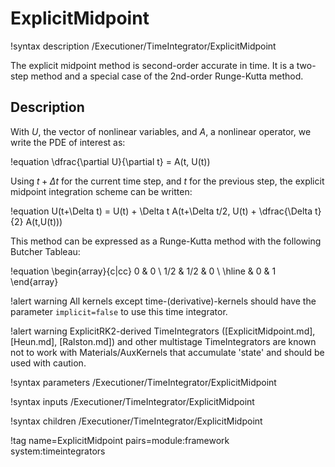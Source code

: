# ExplicitMidpoint

!syntax description /Executioner/TimeIntegrator/ExplicitMidpoint

The explicit midpoint method is second-order accurate in time. It is a two-step method and
a special case of the 2nd-order Runge-Kutta method.

## Description

With $U$, the vector of nonlinear variables, and $A$, a nonlinear operator,
we write the PDE of interest as:

!equation
\dfrac{\partial U}{\partial t} = A(t, U(t))

Using $t+\Delta t$ for the current time step, and $t$ for the previous step,
the explicit midpoint integration scheme can be written:

!equation
U(t+\Delta t) = U(t) + \Delta t A(t+\Delta t/2, U(t) + \dfrac{\Delta t}{2} A(t,U(t)))

This method can be expressed as a Runge-Kutta method with the following Butcher Tableau:

!equation
\begin{array}{c|cc}
  0 & 0 \\
1/2 & 1/2 & 0 \\
\hline
    &  0  & 1
\end{array}

!alert warning
All kernels except time-(derivative)-kernels should have the parameter `implicit=false` to use this
time integrator.

!alert warning
ExplicitRK2-derived TimeIntegrators ([ExplicitMidpoint.md], [Heun.md], [Ralston.md]) and other multistage
TimeIntegrators are known not to work with Materials/AuxKernels that accumulate 'state' and
should be used with caution.

!syntax parameters /Executioner/TimeIntegrator/ExplicitMidpoint

!syntax inputs /Executioner/TimeIntegrator/ExplicitMidpoint

!syntax children /Executioner/TimeIntegrator/ExplicitMidpoint

!tag name=ExplicitMidpoint pairs=module:framework system:timeintegrators
